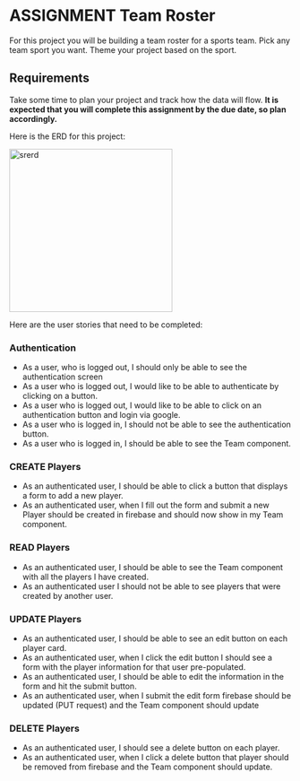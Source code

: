 # ASSIGNMENT Team Roster
For this project you will be building a team roster for a sports team.  Pick any team sport you want.  Theme your project based on the sport.

## Requirements
Take some time to plan your project and track how the data will flow. **It is expected that you will complete this assignment by the due date, so plan accordingly.**

Here is the ERD for this project:

<img width="291" alt="srerd" src="https://user-images.githubusercontent.com/29741570/137314750-ec4b65c5-e139-4b1a-8fa5-6d25aa57afb7.png">

Here are the user stories that need to be completed:
### Authentication
* As a user, who is logged out, I should only be able to see the authentication screen
* As a user who is logged out, I would like to be able to authenticate by clicking on a button.
* As a user who is logged out, I would like to be able to click on an authentication button and login via google.
* As a user who is logged in, I should not be able to see the authentication button.
* As a user who is logged in, I should be able to see the Team component.

### CREATE Players
* As an authenticated user, I should be able to click a button that displays a form to add a new player.
* As an authenticated user, when I fill out the form and submit a new Player should be created in firebase and should now show in my Team component.

### READ Players
* As an authenticated user, I should be able to see the Team component with all the players I have created.
* As an authenticated user I should not be able to see players that were created by another user.

### UPDATE Players
* As an authenticated user, I should be able to see an edit button on each player card.
* As an authenticated user, when I click the edit button I should see a form with the player information for that user pre-populated.
* As an authenticated user, I should be able to edit the information in the form and hit the submit button.
* As an authenticated user, when I submit the edit form firebase should be updated (PUT request) and the Team component should update

### DELETE Players
* As an authenticated user, I should see a delete button on each player.
* As an authenticated user, when I click a delete button that player should be removed from firebase and the Team component should update.
